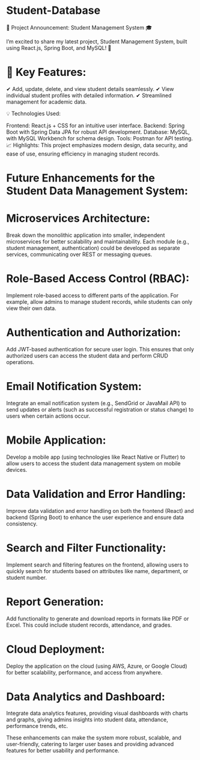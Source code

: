 # Student-Database
🚀 Project Announcement: Student Management System 🎓

I’m excited to share my latest project, Student Management System, built using React.js, Spring Boot, and MySQL! 🎉

# 🔑 Key Features:
✔ Add, update, delete, and view student details seamlessly.
✔ View individual student profiles with detailed information.
✔ Streamlined management for academic data.

💡 Technologies Used:

Frontend: React.js + CSS for an intuitive user interface.
Backend: Spring Boot with Spring Data JPA for robust API development.
Database: MySQL, with MySQL Workbench for schema design.
Tools: Postman for API testing.
📈 Highlights:
This project emphasizes modern design, data security, and ease of use, ensuring efficiency in managing student records.


# Future Enhancements for the Student Data Management System:
# Microservices Architecture:
Break down the monolithic application into smaller, independent microservices for better scalability and maintainability. Each module (e.g., student management, authentication) could be developed as separate services, communicating over REST or messaging queues.

# Role-Based Access Control (RBAC):
Implement role-based access to different parts of the application. For example, allow admins to manage student records, while students can only view their own data.

# Authentication and Authorization:
Add JWT-based authentication for secure user login. This ensures that only authorized users can access the student data and perform CRUD operations.

# Email Notification System:
Integrate an email notification system (e.g., SendGrid or JavaMail API) to send updates or alerts (such as successful registration or status change) to users when certain actions occur.

# Mobile Application:
Develop a mobile app (using technologies like React Native or Flutter) to allow users to access the student data management system on mobile devices.

# Data Validation and Error Handling:
Improve data validation and error handling on both the frontend (React) and backend (Spring Boot) to enhance the user experience and ensure data consistency.

# Search and Filter Functionality:
Implement search and filtering features on the frontend, allowing users to quickly search for students based on attributes like name, department, or student number.

# Report Generation:
Add functionality to generate and download reports in formats like PDF or Excel. This could include student records, attendance, and grades.

# Cloud Deployment:
Deploy the application on the cloud (using AWS, Azure, or Google Cloud) for better scalability, performance, and access from anywhere.

# Data Analytics and Dashboard:
Integrate data analytics features, providing visual dashboards with charts and graphs, giving admins insights into student data, attendance, performance trends, etc.

These enhancements can make the system more robust, scalable, and user-friendly, catering to larger user bases and providing advanced features for better usability and performance.
